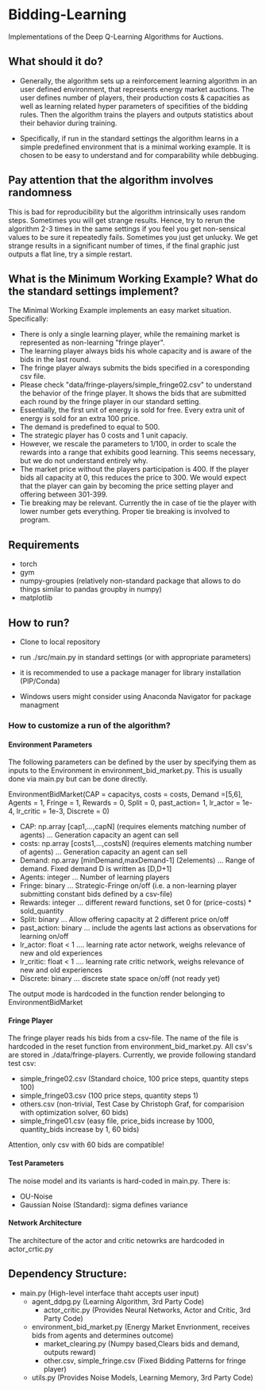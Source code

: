 # Bidding-Learning
Implementations of the Deep Q-Learning Algorithms for Auctions.

## What should it do?

- Generally, the algorithm sets up a reinforcement learning algorithm in an user defined environment,
that represents energy market auctions. The user defines number of players, their production costs & capacities as well as learning related hyper parameters of specifities of the bidding rules. Then the algorithm trains the players and outputs statistics about their behavior during training.

- Specifically, if run in the standard settings the algorithm learns in a simple predefined environment that is a minimal working example. It is chosen to be easy to understand and for comparability while debbuging.

## Pay attention that the algorithm involves randomness

This is bad for reproducibility but the algorithm intrinsically uses random steps.
Sometimes you will get strange results. Hence, try to rerun the algorithm 2-3 times in the same settings if you feel you get non-sensical values to be sure it repeatedly fails. Sometimes you just get unlucky.
We get strange results in a significant number of times, if the final graphic just outputs a flat line, try a simple restart.

## What is the Minimum Working Example? What do the standard settings implement?

The Minimal Working Example implements an easy market situation. Specifically:
- There is only a single learning player, while the remaining market is represented as non-learning "fringe player".
- The learning player always bids his whole capacity and is aware of the bids in the last round.
- The fringe player always submits the bids specified in a coresponding csv file.
- Please check "data/fringe-players/simple_fringe02.csv" to understand the behavior of the fringe player. It shows the bids that are submitted each round by the fringe player in our standard setting.
- Essentially, the first unit of energy is sold for free. Every extra unit of energy is sold for an extra 100 price.
- The demand is predefined to equal to 500.
- The strategic player has 0 costs and 1 unit capaciy.
- However, we rescale the parameters to 1/100, in order to scale the rewards into a range that exhibits good learning. This seems necessary, but we do not understand entirely why.
- The market price without the players participation is 400. If the player bids all capacity at 0, this reduces the price to 300. We would expect that the player can gain by becoming the price setting player and offering between 301-399.
- Tie breaking may be relevant. Currently the in case of tie the player with lower number gets everything. Proper tie breaking is involved to program.

## Requirements

- torch
- gym
- numpy-groupies (relatively non-standard package that allows to do things similar to pandas groupby in numpy)
- matplotlib

## How to run?

- Clone to local repository
- run ./src/main.py in standard settings (or with appropriate parameters)

- it is recommended to use a package manager for library installation (PIP/Conda)
- Windows users might consider using Anaconda Navigator for package managment

### How to customize a run of the algorithm?

#### Environment Parameters

The following parameters can be defined by the user by specifying them as inputs to the Environment in environment_bid_market.py. This is usually done via main.py but can be done directly.

EnvironmentBidMarket(CAP = capacitys, costs = costs, Demand =[5,6], Agents = 1,                                       Fringe = 1, Rewards = 0, Split = 0, past_action= 1, lr_actor = 1e-4, lr_critic = 1e-3, Discrete = 0)

- CAP: np.array [cap1,...,capN]             (requires elements matching number of agents) ... Generation capacity an agent can sell 
- costs: np.array [costs1,...,costsN]       (requires elements matching number of agents) ... Generation capacity an agent can sell 
- Demand: np.array [minDemand,maxDemand-1]  (2elements) ... Range of demand. Fixed demand D is written as [D,D+1]
- Agents: integer ... Number of learning players
- Fringe: binary  ... Strategic-Fringe on/off (i.e. a non-learning player submitting constant bids defined by a csv-file)
- Rewards: integer ... different reward functions, set 0 for (price-costs) * sold_quantity
- Split: binary ... Allow offering capacity at 2 different price on/off
- past_action: binary ... include the agents last actions as observations for learning on/off
- lr_actor: float < 1 .... learning rate actor network, weighs relevance of new and old experiences
- lr_critic: float < 1 .... learning rate critic network, weighs relevance of new and old experiences
- Discrete: binary ... discrete state space on/off (not ready yet)

The output mode is hardcoded in the function render belonging to EnvironmentBidMarket

#### Fringe Player

The fringe player reads his bids from a csv-file. The name of the file is hardcoded in the reset function from environment_bid_market.py. All csv's are stored in ./data/fringe-players.
Currently, we provide following standard test csv:
- simple_fringe02.csv (Standard choice, 100 price steps, quantity steps 100)
- simple_fringe03.csv (100 price steps, quantity steps 1)
- others.csv (non-trivial, Test Case by Christoph Graf, for comparision with optimization solver, 60 bids)
- simple_fringe01.csv (easy file, price_bids increase by 1000, quantity_bids increase by 1, 60 bids)

Attention, only csv with 60 bids are compatible!

#### Test Parameters

The noise model and its variants is hard-coded in main.py.
There is:
- OU-Noise
- Gaussian Noise (Standard): sigma defines variance

#### Network Architecture

The architecture of the actor and critic netowrks are hardcoded in actor_crtic.py

## Dependency Structure:

  - main.py                                                            (High-level interface thaht accepts user input)
      - agent_ddpg.py                                                            (Learning Algorithm,        3rd Party Code)
          - actor_critic.py                                      (Provides Neural Networks, Actor and Critic, 3rd Party Code)
      - environment_bid_market.py   (Energy Market Envrionment, receives bids from agents and determines outcome)
          - market_clearing.py                                         (Numpy based,Clears bids and demand, outputs reward)
          - other.csv, simple_fringe.csv                                         (Fixed Bidding Patterns for fringe player)
      - utils.py                                              (Provides Noise Models, Learning Memory, 3rd Party Code)
